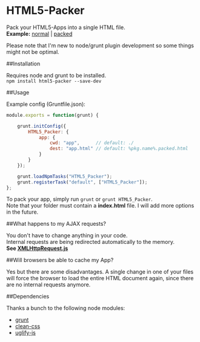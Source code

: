 HTML5-Packer
============
Pack your HTML5-Apps into a single HTML file.  
**Example:** [normal](http://apps.elias.media/HTML5-Packer/index.html) | [packed](http://apps.elias.media/HTML5-Packer/demo.packed.html)  

Please note that I'm new to node/grunt plugin development so some things might not be optimal.

##Installation

Requires node and grunt to be installed.  
`npm install html5-packer --save-dev`


##Usage

Example config (Gruntfile.json):

```js
module.exports = function(grunt) {

	grunt.initConfig({
		HTML5_Packer: {
			app: {
				cwd: "app",      // default: ./
				dest: "app.html" // default: %pkg.name%.packed.html
			}
		}
	});

	grunt.loadNpmTasks("HTML5_Packer");
	grunt.registerTask("default", ["HTML5_Packer"]);
};
```

To pack your app, simply run `grunt` or `grunt HTML5_Packer`.  
Note that your folder must contain a **index.html** file. I will add more options in the future.

##What happens to my AJAX requests?

You don't have to change anything in your code.  
Internal requests are being redirected automatically to the memory.  
**See [XMLHttpRequest.js](https://github.com/elias94xx/HTML5-Packer/blob/master/tasks/lib/XMLHttpRequest.js)**

##Will browsers be able to cache my App?

Yes but there are some disadvantages. A single change in one of your files will force the browser to load the entire HTML document again, since there are no internal requests anymore.

##Dependencies

Thanks a bunch to the following node modules:

* [grunt](https://github.com/gruntjs/grunt)
* [clean-css](https://github.com/GoalSmashers/clean-css)
* [uglify-js](https://github.com/mishoo/UglifyJS)
